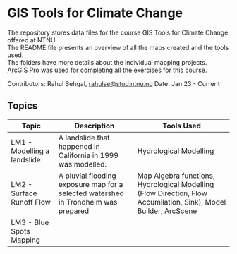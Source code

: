 # GIS Tools for Climate Change
The repository stores data files for the course GIS Tools for Climate Change offered at NTNU. \
The README file presents an overview of all the maps created and the tools used. \
The folders have more details about the individual mapping projects. \
ArcGIS Pro was used for completing all the exercises for this course.

Contributors: Rahul Sehgal, rahulse@stud.ntnu.no
Date: Jan 23 - Current

## Topics
| Topic | Description | Tools Used |
| ----------- | ----------- | ----------- |
| LM1 - Modelling a landslide | A landslide that happened in California in 1999 was modelled. | Hydrological Modelling|
| LM2 - Surface Runoff Flow | A pluvial flooding exposure map for a selected watershed in Trondheim was prepared | Map Algebra functions, Hydrological Modelling (Flow Direction, Flow Accumilation, Sink), Model Builder, ArcScene |
| LM3 - Blue Spots Mapping | |  |
